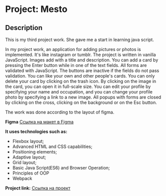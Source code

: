 # Project: Mesto

## Description

This is my third project work. She gave me a start in learning java script.

In my project work, an application for adding pictures or photos is implemented. It's like instagram or tumblr. The project is written in vanilla JavaScript. Images add with a title and description. You can add a card by pressing the Enter button while in one of the text fields. All forms are validated with JavaScript. The buttons are inactive if the fields do not pass validation. You can like your own and other people's cards. You can only delete your card by clicking on the trash icon. By clicking on the image in the card, you can open it in full-scale size. You can edit your profile by specifying your name and occupation, and you can change your profile photo by specifying a link to a new image. All popups with forms are closed by clicking on the cross, clicking on the background or on the Esc button.

The work was done according to the layout of figma.

**Figma**
[Ссылка на макет в Figma](https://www.figma.com/file/2cn9N9jSkmxD84oJik7xL7/JavaScript.-Sprint-4?node-id=0%3A1)

**It uses technologies such as:**

- Flexbox layout;
- Advanced HTML and CSS capabilities;
- Positioning elements;
- Adaptive layout;
- Grid layout;
- Basic Java Script(ES6) and Browser Operation;
- Principles of OOP
- Webpack

**Project link:**
[Ссылка на проект](https://ksenia-frants.github.io/mesto/)
